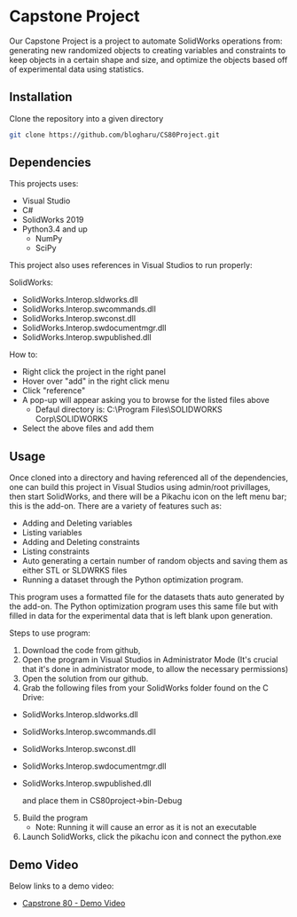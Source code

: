# Capstone Project

Our Capstone Project is a project to automate SolidWorks operations from: generating new randomized objects to creating variables and constraints to keep objects in a certain shape and size, and optimize the objects based off of experimental data using statistics.

## Installation

Clone the repository into a given directory

``` bash
git clone https://github.com/blogharu/CS80Project.git
```

## Dependencies

This projects uses:

- Visual Studio
- C#
- SolidWorks 2019
- Python3.4 and up
  - NumPy
  - SciPy

This project also uses references in Visual Studios to run properly:

SolidWorks:

- SolidWorks.Interop.sldworks.dll
- SolidWorks.Interop.swcommands.dll
- SolidWorks.Interop.swconst.dll
- SolidWorks.Interop.swdocumentmgr.dll
- SolidWorks.Interop.swpublished.dll

How to:

- Right click the project in the right panel
- Hover over "add" in the right click menu
- Click "reference"
- A pop-up will appear asking you to browse for the listed files above
  - Defaul directory is: C:\Program Files\SOLIDWORKS Corp\SOLIDWORKS
- Select the above files and add them

## Usage

Once cloned into a directory and having referenced all of the dependencies, one can build this project in Visual Studios using admin/root privillages, then start SolidWorks, and there will be a Pikachu icon on the left menu bar; this is the add-on. There are a variety of features such as:

- Adding and Deleting variables
- Listing variables
- Adding and Deleting constraints
- Listing constraints
- Auto generating a certain number of random objects and saving them as either STL or SLDWRKS files
- Running a dataset through the Python optimization program.

This program uses a formatted file for the datasets thats auto generated by the add-on. The Python optimization program uses this same file but with filled in data for the experimental data that is left blank upon generation.

Steps to use program:

1. Download the code from github,
2. Open the program in Visual Studios in Administrator Mode (It's crucial that it's done in administrator mode, to allow the necessary permissions)
3. Open the solution from our github.
4. Grab the following files from your SolidWorks folder found on the C Drive:

- SolidWorks.Interop.sldworks.dll
- SolidWorks.Interop.swcommands.dll
- SolidWorks.Interop.swconst.dll
- SolidWorks.Interop.swdocumentmgr.dll
- SolidWorks.Interop.swpublished.dll

  and place them in CS80project->bin-Debug
  
5. Build the program
    - Note: Running it will cause an error as it is not an executable
6. Launch SolidWorks, click the pikachu icon and connect the python.exe

## Demo Video

Below links to a demo video:

- [Capstrone 80 - Demo Video](https://youtu.be/ybNKb1qOqOw "Capstone 80 - Demo Video")
